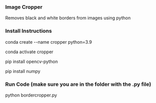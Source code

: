 ### Image Cropper
Removes black and white borders from images using python 

### Install Instructions

conda create --name cropper python=3.9 

conda activate cropper

pip install opencv-python

pip install numpy

### Run Code (make sure you are in the folder with the .py file) 

python bordercropper.py
